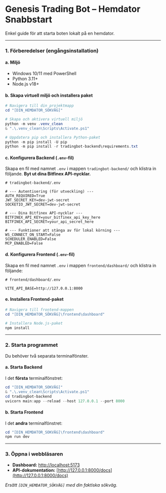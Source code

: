 # Genesis Trading Bot – Hemdator Snabbstart

Enkel guide för att starta boten lokalt på en hemdator.

---

### 1. Förberedelser (engångsinstallation)

#### a. Miljö

-   Windows 10/11 med PowerShell
-   Python 3.11+
-   Node.js v18+

#### b. Skapa virtuell miljö och installera paket

```powershell
# Navigera till din projektmapp
cd "[DIN_HEMDATOR_SÖKVÄG]"

# Skapa och aktivera virtuell miljö
python -m venv .venv_clean
& ".\.venv_clean\Scripts\Activate.ps1"

# Uppdatera pip och installera Python-paket
python -m pip install -U pip
python -m pip install -r tradingbot-backend\requirements.txt
```

#### c. Konfigurera Backend (`.env`-fil)

Skapa en fil med namnet `.env` i mappen `tradingbot-backend/` och klistra in följande. **Byt ut dina Bitfinex API-nycklar.**

```
# tradingbot-backend/.env

# --- Autentisering (för utveckling) ---
AUTH_REQUIRED=True
JWT_SECRET_KEY=dev-jwt-secret
SOCKETIO_JWT_SECRET=dev-jwt-secret

# --- Dina Bitfinex API-nycklar ---
BITFINEX_API_KEY=your_bitfinex_api_key_here
BITFINEX_API_SECRET=your_api_secret_here

# --- Funktioner att stänga av för lokal körning ---
WS_CONNECT_ON_START=False
SCHEDULER_ENABLED=False
MCP_ENABLED=False
```

#### d. Konfigurera Frontend (`.env`-fil)

Skapa en fil med namnet `.env` i mappen `frontend/dashboard/` och klistra in följande:

```
# frontend/dashboard/.env

VITE_API_BASE=http://127.0.0.1:8000
```

#### e. Installera Frontend-paket

```powershell
# Navigera till frontend-mappen
cd "[DIN_HEMDATOR_SÖKVÄG]\frontend\dashboard"

# Installera Node.js-paket
npm install
```

---

### 2. Starta programmet

Du behöver två separata terminalfönster.

#### a. Starta Backend

I det **första** terminalfönstret:
```powershell
cd "[DIN_HEMDATOR_SÖKVÄG]"
& ".\.venv_clean\Scripts\Activate.ps1"
cd tradingbot-backend
uvicorn main:app --reload --host 127.0.0.1 --port 8000
```

#### b. Starta Frontend

I det **andra** terminalfönstret:
```powershell
cd "[DIN_HEMDATOR_SÖKVÄG]\frontend\dashboard"
npm run dev
```

---

### 3. Öppna i webbläsaren

-   **Dashboard:** [http://localhost:5173](http://localhost:5173)
-   **API-dokumentation:** [http://127.0.0.1:8000/docs](http://127.0.0.1:8000/docs)

*Ersätt `[DIN_HEMDATOR_SÖKVÄG]` med din faktiska sökväg.*

